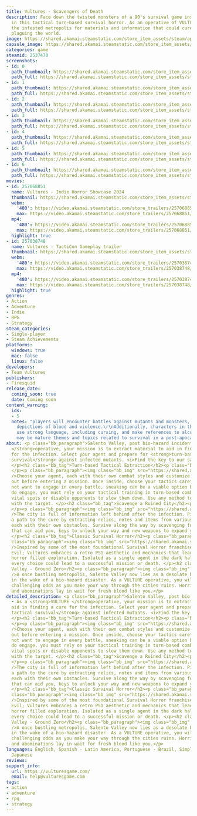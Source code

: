 ```yaml
---
title: Vultures - Scavengers of Death
description: Face down the twisted monsters of a 90's survival game inspired world
  in this tactical turn-based survival horror. As an operative of VULTURES, scavenge
  the infested metropolis for materials and information that could cure the infection
  plaguing the world.
image: https://shared.akamai.steamstatic.com/store_item_assets/steam/apps/2537470/header.jpg?t=1732187988
capsule_image: https://shared.akamai.steamstatic.com/store_item_assets/steam/apps/2537470/d341db14d5e20ce9fef3e676d4f9c810af5d2be5/capsule_231x87.jpg?t=1732187988
categories: game
steamid: 2537470
screenshots:
- id: 0
  path_thumbnail: https://shared.akamai.steamstatic.com/store_item_assets/steam/apps/2537470/ss_ceba0459c551e2eba4457aaeb1ca01f71ce515a0.600x338.jpg?t=1732187988
  path_full: https://shared.akamai.steamstatic.com/store_item_assets/steam/apps/2537470/ss_ceba0459c551e2eba4457aaeb1ca01f71ce515a0.1920x1080.jpg?t=1732187988
- id: 1
  path_thumbnail: https://shared.akamai.steamstatic.com/store_item_assets/steam/apps/2537470/ss_62606bd87dad2c6dc042caf25290952310c23ed9.600x338.jpg?t=1732187988
  path_full: https://shared.akamai.steamstatic.com/store_item_assets/steam/apps/2537470/ss_62606bd87dad2c6dc042caf25290952310c23ed9.1920x1080.jpg?t=1732187988
- id: 2
  path_thumbnail: https://shared.akamai.steamstatic.com/store_item_assets/steam/apps/2537470/ss_cdcb7ad1221156beaffe1dfe1550b61c1d00d920.600x338.jpg?t=1732187988
  path_full: https://shared.akamai.steamstatic.com/store_item_assets/steam/apps/2537470/ss_cdcb7ad1221156beaffe1dfe1550b61c1d00d920.1920x1080.jpg?t=1732187988
- id: 3
  path_thumbnail: https://shared.akamai.steamstatic.com/store_item_assets/steam/apps/2537470/ss_a7cf452d0ca50f8429ea7a38473066e51b36007b.600x338.jpg?t=1732187988
  path_full: https://shared.akamai.steamstatic.com/store_item_assets/steam/apps/2537470/ss_a7cf452d0ca50f8429ea7a38473066e51b36007b.1920x1080.jpg?t=1732187988
- id: 4
  path_thumbnail: https://shared.akamai.steamstatic.com/store_item_assets/steam/apps/2537470/ss_e38b36633e5ad56a8021daff44198a07c543b961.600x338.jpg?t=1732187988
  path_full: https://shared.akamai.steamstatic.com/store_item_assets/steam/apps/2537470/ss_e38b36633e5ad56a8021daff44198a07c543b961.1920x1080.jpg?t=1732187988
- id: 5
  path_thumbnail: https://shared.akamai.steamstatic.com/store_item_assets/steam/apps/2537470/ss_eab183d0c13b6e55c5888834cf8e6729b2054657.600x338.jpg?t=1732187988
  path_full: https://shared.akamai.steamstatic.com/store_item_assets/steam/apps/2537470/ss_eab183d0c13b6e55c5888834cf8e6729b2054657.1920x1080.jpg?t=1732187988
- id: 6
  path_thumbnail: https://shared.akamai.steamstatic.com/store_item_assets/steam/apps/2537470/ss_24ac4ddc92848612d703bc39f3704946a76c7e97.600x338.jpg?t=1732187988
  path_full: https://shared.akamai.steamstatic.com/store_item_assets/steam/apps/2537470/ss_24ac4ddc92848612d703bc39f3704946a76c7e97.1920x1080.jpg?t=1732187988
movies:
- id: 257068851
  name: Vultures - Indie Horror Showcase 2024
  thumbnail: https://shared.akamai.steamstatic.com/store_item_assets/steam/apps/257068851/42fe47b516bfa18d47cd665d479394dcc3f8efbc/movie_600x337.jpg?t=1730298686
  webm:
    '480': https://video.akamai.steamstatic.com/store_trailers/257068851/movie480_vp9.webm?t=1730298686
    max: https://video.akamai.steamstatic.com/store_trailers/257068851/movie_max_vp9.webm?t=1730298686
  mp4:
    '480': https://video.akamai.steamstatic.com/store_trailers/257068851/movie480.mp4?t=1730298686
    max: https://video.akamai.steamstatic.com/store_trailers/257068851/movie_max.mp4?t=1730298686
  highlight: true
- id: 257038748
  name: Vultures - TactiCon Gameplay trailer
  thumbnail: https://shared.akamai.steamstatic.com/store_item_assets/steam/apps/257038748/movie.293x165.jpg?t=1721325229
  webm:
    '480': https://video.akamai.steamstatic.com/store_trailers/257038748/movie480_vp9.webm?t=1721325229
    max: https://video.akamai.steamstatic.com/store_trailers/257038748/movie_max_vp9.webm?t=1721325229
  mp4:
    '480': https://video.akamai.steamstatic.com/store_trailers/257038748/movie480.mp4?t=1721325229
    max: https://video.akamai.steamstatic.com/store_trailers/257038748/movie_max.mp4?t=1721325229
  highlight: true
genres:
- Action
- Adventure
- Indie
- RPG
- Strategy
steam_categories:
- Single-player
- Steam Achievements
platforms:
  windows: true
  mac: false
  linux: false
developers:
- Team Vultures
publishers:
- Firesquid
release_date:
  coming_soon: true
  date: Coming soon
content_warning:
  ids:
  - 5
  notes: "players will encounter battles against mutants and monsters, which may involve
    depictions of blood and violence.\r\nAdditionally, characters in the game may
    use strong language, including cursing, and make references to alcohol and tobacco.\r\nThere
    may be mature themes and topics related to survival in a post-apocalyptic world."
about: <p class="bb_paragraph">Salento Valley, post bio-hazard incident - As a <strong>VULTURE
  </strong>operative, your mission is to extract material to aid in finding a cure
  for the infection. Select your agent and prepare for <strong>turn-based tactical
  survival</strong> against infected mutants. <i>Find the key to our salvation.</i>
  </p><h2 class="bb_tag">Turn-based Tactical Extraction</h2><p class="bb_paragraph">
  </p><p class="bb_paragraph"><img class="bb_img" src="https://shared.akamai.steamstatic.com/store_item_assets/steam/apps/2537470/extras/Vulture-combatGIF.gif?t=1732187988"
  />Choose your agent, each with their own combat styles and customize their load
  out before entering a mission. Once inside, choose your tactics carefully. You may
  not want to engage in every battle, sneaking can be a viable option but when you
  do engage, you must rely on your tactical training in turn-based combat. Aim for
  vital spots or disable opponents to slow them down. Use any method to get out alive
  with the target. </p><h2 class="bb_tag">Scavenge a Ruined City</h2><p class="bb_paragraph">
  </p><p class="bb_paragraph"><img class="bb_img" src="https://shared.akamai.steamstatic.com/store_item_assets/steam/apps/2537470/extras/Vulture-scavangeGIF.gif?t=1732187988"
  />The city is full of information left behind after the infection. Piece together
  a path to the cure by extracting relics, notes and items from various locations,
  each with their own obstacles. Survive along the way by scavenging for any tools
  that can aid you, keys to unlock your way and new weapons to expand your skills.
  </p><h2 class="bb_tag">Classic Survival Horror</h2><p class="bb_paragraph"> </p><p
  class="bb_paragraph"><img class="bb_img" src="https://shared.akamai.steamstatic.com/store_item_assets/steam/apps/2537470/extras/Vulture-exploreGIF.gif?t=1732187988"
  />Inspired by some of the most foundational Survival Horror franchises like Resident
  Evil; Vultures embraces a retro PS1 aesthetic and mechanics that lead to a tense,
  horror filled exploration. Isolated as a single agent in the dark halls of the city,
  every choice could lead to a successful mission or death. </p><h2 class="bb_tag">Salento
  Valley - Ground Zero</h2><p class="bb_paragraph"><img class="bb_img" src="https://shared.akamai.steamstatic.com/store_item_assets/steam/apps/2537470/extras/Vulture-worldGIF.gif?t=1732187988"
  />A once bustling metropolis, Salento Valley now lies as a desolate battleground
  in the wake of a bio-hazard disaster. As a VULTURE operative, you will face increasingly
  challenging odds as you make your way through the cities ruins. Horrifying mutants
  and abominations lay in wait for fresh blood like you.</p>
detailed_description: <p class="bb_paragraph">Salento Valley, post bio-hazard incident
  - As a <strong>VULTURE </strong>operative, your mission is to extract material to
  aid in finding a cure for the infection. Select your agent and prepare for <strong>turn-based
  tactical survival</strong> against infected mutants. <i>Find the key to our salvation.</i>
  </p><h2 class="bb_tag">Turn-based Tactical Extraction</h2><p class="bb_paragraph">
  </p><p class="bb_paragraph"><img class="bb_img" src="https://shared.akamai.steamstatic.com/store_item_assets/steam/apps/2537470/extras/Vulture-combatGIF.gif?t=1732187988"
  />Choose your agent, each with their own combat styles and customize their load
  out before entering a mission. Once inside, choose your tactics carefully. You may
  not want to engage in every battle, sneaking can be a viable option but when you
  do engage, you must rely on your tactical training in turn-based combat. Aim for
  vital spots or disable opponents to slow them down. Use any method to get out alive
  with the target. </p><h2 class="bb_tag">Scavenge a Ruined City</h2><p class="bb_paragraph">
  </p><p class="bb_paragraph"><img class="bb_img" src="https://shared.akamai.steamstatic.com/store_item_assets/steam/apps/2537470/extras/Vulture-scavangeGIF.gif?t=1732187988"
  />The city is full of information left behind after the infection. Piece together
  a path to the cure by extracting relics, notes and items from various locations,
  each with their own obstacles. Survive along the way by scavenging for any tools
  that can aid you, keys to unlock your way and new weapons to expand your skills.
  </p><h2 class="bb_tag">Classic Survival Horror</h2><p class="bb_paragraph"> </p><p
  class="bb_paragraph"><img class="bb_img" src="https://shared.akamai.steamstatic.com/store_item_assets/steam/apps/2537470/extras/Vulture-exploreGIF.gif?t=1732187988"
  />Inspired by some of the most foundational Survival Horror franchises like Resident
  Evil; Vultures embraces a retro PS1 aesthetic and mechanics that lead to a tense,
  horror filled exploration. Isolated as a single agent in the dark halls of the city,
  every choice could lead to a successful mission or death. </p><h2 class="bb_tag">Salento
  Valley - Ground Zero</h2><p class="bb_paragraph"><img class="bb_img" src="https://shared.akamai.steamstatic.com/store_item_assets/steam/apps/2537470/extras/Vulture-worldGIF.gif?t=1732187988"
  />A once bustling metropolis, Salento Valley now lies as a desolate battleground
  in the wake of a bio-hazard disaster. As a VULTURE operative, you will face increasingly
  challenging odds as you make your way through the cities ruins. Horrifying mutants
  and abominations lay in wait for fresh blood like you.</p>
languages: English, Spanish - Latin America, Portuguese - Brazil, Simplified Chinese,
  Japanese
reviews:
support_info:
  url: https://vulturesgame.com/
  email: help@vulturesgame.com
tags:
- action
- adventure
- rpg
- strategy
---
```


